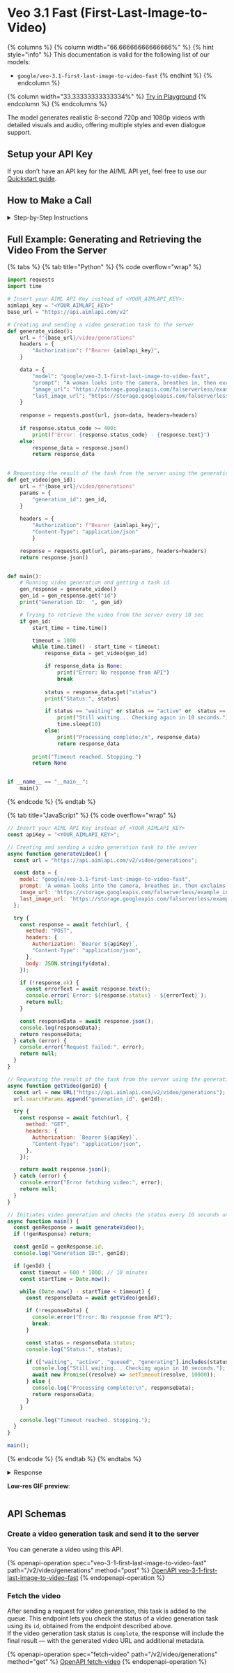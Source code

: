 # Veo 3.1 Fast (First-Last-Image-to-Video)

{% columns %}
{% column width="66.66666666666666%" %}
{% hint style="info" %}
This documentation is valid for the following list of our models:

* `google/veo-3.1-first-last-image-to-video-fast`
{% endhint %}
{% endcolumn %}

{% column width="33.33333333333334%" %}
<a href="https://aimlapi.com/app/?model=google/veo-3.1-first-last-image-to-video-fast&#x26;mode=video" class="button primary">Try in Playground</a>
{% endcolumn %}
{% endcolumns %}

The model generates realistic 8-second 720p and 1080p videos with detailed visuals and audio, offering multiple styles and even dialogue support.

## Setup your API Key

If you don’t have an API key for the AI/ML API yet, feel free to use our [Quickstart guide](https://docs.aimlapi.com/quickstart/setting-up).

## How to Make a Call

<details>

<summary>Step-by-Step Instructions</summary>

Generating a video using this model involves sequentially calling two endpoints:&#x20;

* The first one is for creating and sending a video generation task to the server (returns a generation ID).
* The second one is for requesting the generated video from the server using the generation ID received from the first endpoint.&#x20;

Below, you can find two corresponding API schemas and examples for both endpoint calls.

</details>

## Full Example: Generating and Retrieving the Video From the Server

{% tabs %}
{% tab title="Python" %}
{% code overflow="wrap" %}
```python
import requests
import time

# Insert your AIML API Key instead of <YOUR_AIMLAPI_KEY>:
aimlapi_key = "<YOUR_AIMLAPI_KEY>"
base_url = "https://api.aimlapi.com/v2"

# Creating and sending a video generation task to the server
def generate_video():
    url = f"{base_url}/video/generations"
    headers = {
        "Authorization": f"Bearer {aimlapi_key}", 
    }

    data = {
        "model": "google/veo-3.1-first-last-image-to-video-fast",
        "prompt": "A woman looks into the camera, breathes in, then exclaims energetically, 'Hello world!'",
        "image_url": "https://storage.googleapis.com/falserverless/example_inputs/veo31-flf2v-input-1.jpeg",
        "last_image_url": "https://storage.googleapis.com/falserverless/example_inputs/veo31-flf2v-input-2.jpeg",
    }
 
    response = requests.post(url, json=data, headers=headers)
    
    if response.status_code >= 400:
        print(f"Error: {response.status_code} - {response.text}")
    else:
        response_data = response.json()
        return response_data
    

# Requesting the result of the task from the server using the generation_id
def get_video(gen_id):
    url = f"{base_url}/video/generations"
    params = {
        "generation_id": gen_id,
    }
    
    headers = {
        "Authorization": f"Bearer {aimlapi_key}", 
        "Content-Type": "application/json"
        }

    response = requests.get(url, params=params, headers=headers)
    return response.json()


def main():
    # Running video generation and getting a task id
    gen_response = generate_video()
    gen_id = gen_response.get("id")
    print("Generation ID:  ", gen_id)

    # Trying to retrieve the video from the server every 10 sec
    if gen_id:
        start_time = time.time()

        timeout = 1000
        while time.time() - start_time < timeout:
            response_data = get_video(gen_id)

            if response_data is None:
                print("Error: No response from API")
                break
        
            status = response_data.get("status")
            print("Status:", status)

            if status == "waiting" or status == "active" or  status == "queued" or status == "generating":
                print("Still waiting... Checking again in 10 seconds.")
                time.sleep(10)
            else:
                print("Processing complete:/n", response_data)
                return response_data
   
        print("Timeout reached. Stopping.")
        return None     


if __name__ == "__main__":
    main()
```
{% endcode %}
{% endtab %}

{% tab title="JavaScript" %}
{% code overflow="wrap" %}
```javascript
// Insert your AIML API Key instead of <YOUR_AIMLAPI_KEY>
const apiKey = "<YOUR_AIMLAPI_KEY>";

// Creating and sending a video generation task to the server
async function generateVideo() {
  const url = "https://api.aimlapi.com/v2/video/generations";

  const data = {
    model: "google/veo-3.1-first-last-image-to-video-fast",
    prompt: 'A woman looks into the camera, breathes in, then exclaims energetically, "Hello world!"',
    image_url: 'https://storage.googleapis.com/falserverless/example_inputs/veo31-flf2v-input-1.jpeg',
    last_image_url: 'https://storage.googleapis.com/falserverless/example_inputs/veo31-flf2v-input-2.jpeg',
  };

  try {
    const response = await fetch(url, {
      method: "POST",
      headers: {
        Authorization: `Bearer ${apiKey}`,
        "Content-Type": "application/json",
      },
      body: JSON.stringify(data),
    });

    if (!response.ok) {
      const errorText = await response.text();
      console.error(`Error: ${response.status} - ${errorText}`);
      return null;
    }

    const responseData = await response.json();
    console.log(responseData);
    return responseData;
  } catch (error) {
    console.error("Request failed:", error);
    return null;
  }
}

// Requesting the result of the task from the server using the generation_id
async function getVideo(genId) {
  const url = new URL("https://api.aimlapi.com/v2/video/generations");
  url.searchParams.append("generation_id", genId);

  try {
    const response = await fetch(url, {
      method: "GET",
      headers: {
        Authorization: `Bearer ${apiKey}`,
        "Content-Type": "application/json",
      },
    });

    return await response.json();
  } catch (error) {
    console.error("Error fetching video:", error);
    return null;
  }
}

// Initiates video generation and checks the status every 10 seconds until completion or timeout
async function main() {
  const genResponse = await generateVideo();
  if (!genResponse) return;

  const genId = genResponse.id;
  console.log("Generation ID:", genId);

  if (genId) {
    const timeout = 600 * 1000; // 10 minutes
    const startTime = Date.now();

    while (Date.now() - startTime < timeout) {
      const responseData = await getVideo(genId);

      if (!responseData) {
        console.error("Error: No response from API");
        break;
      }

      const status = responseData.status;
      console.log("Status:", status);

      if (["waiting", "active", "queued", "generating"].includes(status)) {
        console.log("Still waiting... Checking again in 10 seconds.");
        await new Promise((resolve) => setTimeout(resolve, 10000));
      } else {
        console.log("Processing complete:\n", responseData);
        return responseData;
      }
    }

    console.log("Timeout reached. Stopping.");
  }
}

main();

```
{% endcode %}
{% endtab %}
{% endtabs %}

<details>

<summary>Response</summary>

{% code overflow="wrap" %}
```json5
Generation ID:   20f8ba41-0832-4a9c-ae45-a6c476ceb279:google/veo-3.1-first-last-image-to-video-fast
Status: generating
Still waiting... Checking again in 10 seconds.
Status: generating
Still waiting... Checking again in 10 seconds.
Status: generating
Still waiting... Checking again in 10 seconds.
Status: generating
Still waiting... Checking again in 10 seconds.
Status: generating
Still waiting... Checking again in 10 seconds.
Status: generating
Still waiting... Checking again in 10 seconds.
Status: completed
Processing complete:
{'id': '20f8ba41-0832-4a9c-ae45-a6c476ceb279:google/veo-3.1-first-last-image-to-video-fast', 'status': 'completed', 'video': {'url': 'https://cdn.aimlapi.com/flamingo/files/b/panda/zQs0rII39VlDmGgsa38ZH_output.mp4'}}
```
{% endcode %}

</details>

**Low-res GIF preview**:

<div align="left"><figure><img src="../../../.gitbook/assets/ezgif-604b566559731d.gif" alt=""><figcaption></figcaption></figure></div>

## API Schemas

### Create a video generation task and send it to the server

You can generate a video using this API.

{% openapi-operation spec="veo-3-1-first-last-image-to-video-fast" path="/v2/video/generations" method="post" %}
[OpenAPI veo-3-1-first-last-image-to-video-fast](https://raw.githubusercontent.com/aimlapi/api-docs/refs/heads/main/docs/api-references/video-models/Google/veo-3.1-first-last-image-to-video-fast.json)
{% endopenapi-operation %}

### Fetch the video

After sending a request for video generation, this task is added to the queue. This endpoint lets you check the status of a video generation task using its `id`, obtained from the endpoint described above.\
If the video generation task status is `complete`, the response will include the final result — with the generated video URL and additional metadata.

{% openapi-operation spec="fetch-video" path="/v2/video/generations" method="get" %}
[OpenAPI fetch-video](https://raw.githubusercontent.com/aimlapi/api-docs/refs/heads/main/docs/api-references/video-models/Google/veo-3.1-t2v-pair.json)
{% endopenapi-operation %}
